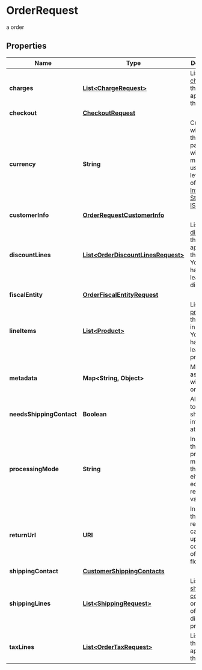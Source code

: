 

# OrderRequest

a order

## Properties

| Name | Type | Description | Notes |
|------------ | ------------- | ------------- | -------------|
|**charges** | [**List&lt;ChargeRequest&gt;**](ChargeRequest.md) | List of [charges](https://developers.femsa.com/v2.1.0/reference/orderscreatecharge) that are applied to the order |  [optional] |
|**checkout** | [**CheckoutRequest**](CheckoutRequest.md) |  |  [optional] |
|**currency** | **String** | Currency with which the payment will be made. It uses the 3-letter code of the [International Standard ISO 4217.](https://es.wikipedia.org/wiki/ISO_4217) |  |
|**customerInfo** | [**OrderRequestCustomerInfo**](OrderRequestCustomerInfo.md) |  |  |
|**discountLines** | [**List&lt;OrderDiscountLinesRequest&gt;**](OrderDiscountLinesRequest.md) | List of [discounts](https://developers.femsa.com/v2.1.0/reference/orderscreatediscountline) that are applied to the order. You must have at least one discount. |  [optional] |
|**fiscalEntity** | [**OrderFiscalEntityRequest**](OrderFiscalEntityRequest.md) |  |  [optional] |
|**lineItems** | [**List&lt;Product&gt;**](Product.md) | List of [products](https://developers.femsa.com/v2.1.0/reference/orderscreateproduct) that are sold in the order. You must have at least one product. |  |
|**metadata** | **Map&lt;String, Object&gt;** | Metadata associated with the order |  [optional] |
|**needsShippingContact** | **Boolean** | Allows you to fill out the shipping information at checkout |  [optional] |
|**processingMode** | **String** | Indicates the processing mode for the order, either ecommerce, recurrent or validation. |  [optional] |
|**returnUrl** | **URI** | Indicates the redirection callback upon completion of the 3DS2 flow. |  [optional] |
|**shippingContact** | [**CustomerShippingContacts**](CustomerShippingContacts.md) |  |  [optional] |
|**shippingLines** | [**List&lt;ShippingRequest&gt;**](ShippingRequest.md) | List of [shipping costs](https://developers.femsa.com/v2.1.0/reference/orderscreateshipping). If the online store offers digital products. |  [optional] |
|**taxLines** | [**List&lt;OrderTaxRequest&gt;**](OrderTaxRequest.md) | List of [taxes](https://developers.femsa.com/v2.1.0/reference/orderscreatetaxes) that are applied to the order. |  [optional] |



